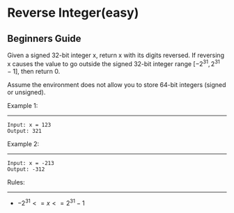 # Reverse Integer(easy)

## Beginners Guide

Given a signed 32-bit integer x, return x with its digits reversed. If reversing x causes the value to go outside the signed 32-bit integer range $[-2^31, 2^31 - 1]$, then return 0.

Assume the environment does not allow you to store 64-bit integers (signed or unsigned).

Example 1:

---

```go=
Input: x = 123
Output: 321
```

Example 2:

---

```go=
Input: x = -213
Output: -312
```

Rules:

---

* $-2^31 <= x <= 2^31 - 1$
